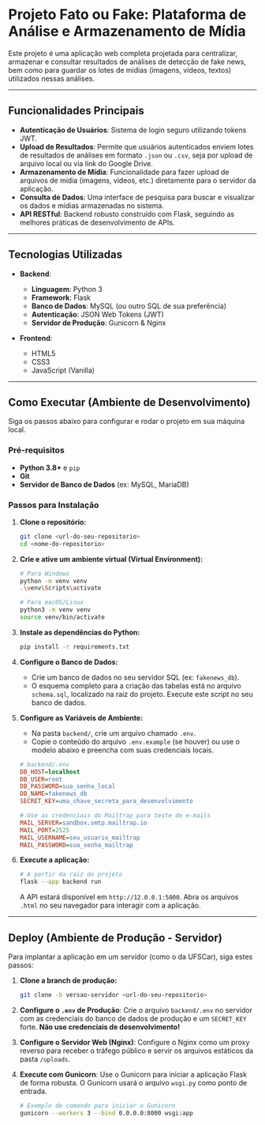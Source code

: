 # Projeto Fato ou Fake: Plataforma de Análise e Armazenamento de Mídia

Este projeto é uma aplicação web completa projetada para centralizar, armazenar e consultar resultados de análises de detecção de fake news, bem como para guardar os lotes de mídias (imagens, vídeos, textos) utilizados nessas análises.

---

## Funcionalidades Principais

- **Autenticação de Usuários**: Sistema de login seguro utilizando tokens JWT.
- **Upload de Resultados**: Permite que usuários autenticados enviem lotes de resultados de análises em formato `.json` ou `.csv`, seja por upload de arquivo local ou via link do Google Drive.
- **Armazenamento de Mídia**: Funcionalidade para fazer upload de arquivos de mídia (imagens, vídeos, etc.) diretamente para o servidor da aplicação.
- **Consulta de Dados**: Uma interface de pesquisa para buscar e visualizar os dados e mídias armazenadas no sistema.
- **API RESTful**: Backend robusto construído com Flask, seguindo as melhores práticas de desenvolvimento de APIs.

---

## Tecnologias Utilizadas

- **Backend**:
  - **Linguagem**: Python 3
  - **Framework**: Flask
  - **Banco de Dados**: MySQL (ou outro SQL de sua preferência)
  - **Autenticação**: JSON Web Tokens (JWT)
  - **Servidor de Produção**: Gunicorn & Nginx

- **Frontend**:
  - HTML5
  - CSS3
  - JavaScript (Vanilla)

---

## Como Executar (Ambiente de Desenvolvimento)

Siga os passos abaixo para configurar e rodar o projeto em sua máquina local.

### Pré-requisitos

- **Python 3.8+** e `pip`
- **Git**
- **Servidor de Banco de Dados** (ex: MySQL, MariaDB)

### Passos para Instalação

1.  **Clone o repositório:**
    ```bash
    git clone <url-do-seu-repositorio>
    cd <nome-do-repositorio>
    ```

2.  **Crie e ative um ambiente virtual (Virtual Environment):**
    ```bash
    # Para Windows
    python -m venv venv
    .\venv\Scripts\activate

    # Para macOS/Linux
    python3 -m venv venv
    source venv/bin/activate
    ```

3.  **Instale as dependências do Python:**
    ```bash
    pip install -r requirements.txt
    ```

4.  **Configure o Banco de Dados:**
    - Crie um banco de dados no seu servidor SQL (ex: `fakenews_db`).
    - O esquema completo para a criação das tabelas está no arquivo `schema.sql`, localizado na raiz do projeto. Execute este script no seu banco de dados.

5.  **Configure as Variáveis de Ambiente:**
    - Na pasta `backend/`, crie um arquivo chamado `.env`.
    - Copie o conteúdo do arquivo `.env.example` (se houver) ou use o modelo abaixo e preencha com suas credenciais locais.

    ```ini
    # backend/.env
    DB_HOST=localhost
    DB_USER=root
    DB_PASSWORD=sua_senha_local
    DB_NAME=fakenews_db
    SECRET_KEY=uma_chave_secreta_para_desenvolvimento

    # Use as credenciais do Mailtrap para teste de e-mails
    MAIL_SERVER=sandbox.smtp.mailtrap.io
    MAIL_PORT=2525
    MAIL_USERNAME=seu_usuario_mailtrap
    MAIL_PASSWORD=sua_senha_mailtrap
    ```

6.  **Execute a aplicação:**
    ```bash
    # A partir da raiz do projeto
    flask --app backend run
    ```
    A API estará disponível em `http://12.0.0.1:5000`. Abra os arquivos `.html` no seu navegador para interagir com a aplicação.

---

## Deploy (Ambiente de Produção - Servidor)

Para implantar a aplicação em um servidor (como o da UFSCar), siga estes passos:

1.  **Clone a branch de produção:**
    ```bash
    git clone -b versao-servidor <url-do-seu-repositorio>
    ```

2.  **Configure o `.env` de Produção**: Crie o arquivo `backend/.env` no servidor com as credenciais do banco de dados de produção e um `SECRET_KEY` forte. **Não use credenciais de desenvolvimento!**

3.  **Configure o Servidor Web (Nginx)**: Configure o Nginx como um proxy reverso para receber o tráfego público e servir os arquivos estáticos da pasta `/uploads`.

4.  **Execute com Gunicorn**: Use o Gunicorn para iniciar a aplicação Flask de forma robusta. O Gunicorn usará o arquivo `wsgi.py` como ponto de entrada.
    ```bash
    # Exemplo de comando para iniciar o Gunicorn
    gunicorn --workers 3 --bind 0.0.0.0:8000 wsgi:app
    ```
